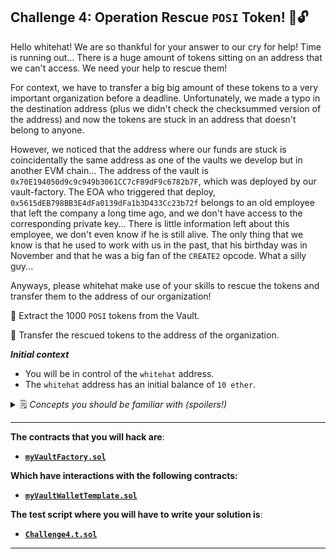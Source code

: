 ## **Challenge 4: Operation Rescue `POSI` Token!** 💼🔓

Hello whitehat! We are so thankful for your answer to our cry for help! Time is running out... There is a huge amount of tokens sitting on an address that we can't access. We need your help to rescue them!

For context, we have to transfer a big big amount of these tokens to a very important organization before a deadline. Unfortunately, we made a typo in the destination address (plus we didn't check the checksummed version of the address) and now the tokens are stuck in an address that doesn't belong to anyone.

However, we noticed that the address where our funds are stuck is coincidentally the same address as one of the vaults we develop but in another EVM chain... The address of the vault is `0x70E194050d9c9c949b3061CC7cF89dF9c6782b7F`, which was deployed by our vault-factory. The EOA who triggered that deploy, `0x5615dEB798BB3E4dFa0139dFa1b3D433Cc23b72f` belongs to an old employee that left the company a long time ago, and we don't have access to the corresponding private key... There is little information left about this employee, we don't even know if he is still alive. The only thing that we know is that he used to work with us in the past, that his birthday was in November and that he was a big fan of the `CREATE2` opcode. What a silly guy... 

Anyways, please whitehat make use of your skills to rescue the tokens and transfer them to the address of our organization!

📌 Extract the 1000 `POSI` tokens from the Vault.

📌 Transfer the rescued tokens to the address of the organization.

**_Initial context_**

- You will be in control of the `whitehat` address.
- The `whitehat` address has an initial balance of `10 ether`.

<details>
<summary>🗒️ <i>Concepts you should be familiar with (spoilers!)</i></summary>
    <ul>
    <li><i><a href=https://docs.alchemy.com/docs/create2-an-alternative-to-deriving-contract-addresses>Deterministic addresses and `CREATE2`</a>.</i></li>
    <li><i><a href=https://medium.com/coinmonks/solidity-who-the-heck-is-msg-sender-de68d3e98454>`msg.sender` under different contexts</a>.</i></li>
    </ul>
</details>

-------------
**The contracts that you will hack are**:

- **[`myVaultFactory.sol`](./myVaultFactory.sol)**

**Which have interactions with the following contracts:**

- **[`myVaultWalletTemplate.sol`](./myVaultWalletTemplate.sol)**

**The test script where you will have to write your solution is**:

- **[`Challenge4.t.sol`](../../test/Challenge4.t.sol)**

-------------
